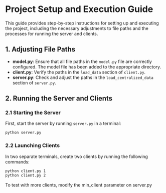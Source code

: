 # Project Setup and Execution Guide

This guide provides step-by-step instructions for setting up and executing the project, including the necessary adjustments to file paths and the processes for running the server and clients.

## 1. Adjusting File Paths

- **model.py**: Ensure that all file paths in the `model.py` file are correctly configured. The model file has been added to the appropriate directory.
- **client.py**: Verify the paths in the `load_data` section of `client.py`.
- **server.py**: Check and adjust the paths in the `load_centralized_data` section of `server.py`.

## 2. Running the Server and Clients

### 2.1 Starting the Server
First, start the server by running `server.py` in a terminal:
```bash
python server.py
```

### 2.2 Launching Clients
In two separate terminals, create two clients by running the following commands:
```bash
python client.py 1
python client.py 2
```

To test with more clients, modify the min_client parameter on server.py
